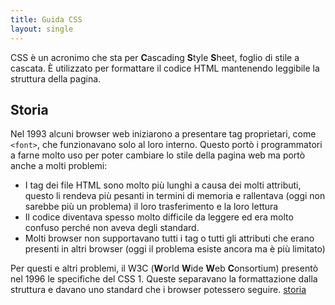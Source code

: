 ```yaml
---
title: Guida CSS
layout: single
---
```


CSS è un acronimo che sta per **C**ascading **S**tyle **S**heet, foglio di stile a cascata. È utilizzato per formattare il codice HTML mantenendo leggibile la struttura della pagina.

## Storia

Nel 1993 alcuni browser web iniziarono a presentare tag proprietari, come `<font>`, che funzionavano solo al loro interno. Questo portò i programmatori a farne molto uso per poter cambiare lo stile della pagina web ma portò anche a molti problemi:

- I tag dei file HTML sono molto più lunghi a causa dei molti attributi, questo li rendeva più pesanti in termini di memoria e rallentava (oggi non sarebbe più un problema) il loro trasferimento e la loro lettura
- Il codice diventava spesso molto difficile da leggere ed era molto confuso perché non aveva degli standard.
- Molti browser non supportavano tutti i tag o tutti gli attributi che erano presenti in altri browser (oggi il problema esiste ancora ma è più limitato)

Per questi e altri problemi, il W3C (**W**orld **W**ide **W**eb **C**onsortium) presentò nel 1996 le specifiche del CSS 1. Queste separavano la formattazione dalla struttura e davano uno standard che i browser potessero seguire.
[storia](#Storia)